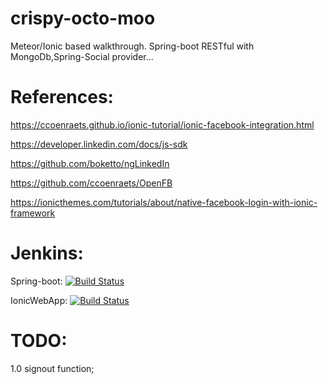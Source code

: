 # crispy-octo-moo
Meteor/Ionic based walkthrough. Spring-boot RESTful with MongoDb,Spring-Social provider...

# References:

https://ccoenraets.github.io/ionic-tutorial/ionic-facebook-integration.html

https://developer.linkedin.com/docs/js-sdk

https://github.com/boketto/ngLinkedIn

https://github.com/ccoenraets/OpenFB

https://ionicthemes.com/tutorials/about/native-facebook-login-with-ionic-framework

# Jenkins:

Spring-boot: [![Build Status](http://118.190.96.120:8080/buildStatus/icon?job=crispy-octo-moo)](http://118.190.96.120:8080/job/crispy-octo-moo/)

IonicWebApp: [![Build Status](http://52.33.35.75:8080/job/DEV_Snap415_IonicWebApp/badge/icon)](http://52.33.35.75:8080/job/DEV_Snap415_IonicWebApp/)

# TODO:

1.0 signout function;
